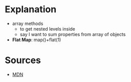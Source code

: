 # Explanation
- array methods 
	- to get nested levels inside 
	- say I want to sum properties from array of objects
- **Flat Map**: map()+flat(1)

# Sources
- [MDN](https://developer.mozilla.org/en-US/docs/Web/JavaScript/Reference/Global_Objects/Array/flat)